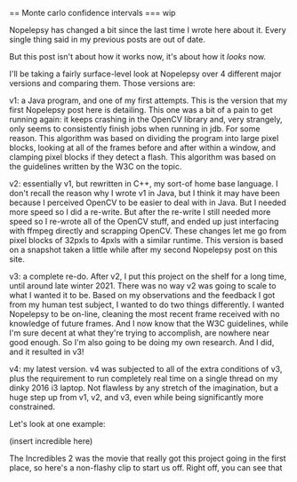 == Monte carlo confidence intervals
=== wip

Nopelepsy has changed a bit since the last time I wrote here about it. Every single thing said in my previous posts are out of date.

But this post isn't about how it works now, it's about how it *looks* now.

I'll be taking a fairly surface-level look at Nopelepsy over 4 different major versions and comparing them. Those versions are:

v1: a Java program, and one of my first attempts. This is the version that my first Nopelepsy post here is detailing. This one was a bit of a pain to get running again: it keeps crashing in the OpenCV library and, very strangely, only seems to consistently finish jobs when running in jdb. For some reason. This algorithm was based on dividing the program into large pixel blocks, looking at all of the frames before and after within a window, and clamping pixel blocks if they detect a flash. This algorithm was based on the guidelines written by the W3C on the topic.

v2: essentially v1, but rewritten in C++, my sort-of home base language. I don't recall the reason why I wrote v1 in Java, but I think it may have been because I perceived OpenCV to be easier to deal with in Java. But I needed more speed so I did a re-write. But after the re-write I still needed more speed so I re-wrote all of the OpenCV stuff, and ended up just interfacing with ffmpeg directly and scrapping OpenCV. These changes let me go from pixel blocks of 32pxls to 4pxls with a similar runtime. This version is based on a snapshot taken a little while after my second Nopelepsy post on this site.

v3: a complete re-do. After v2, I put this project on the shelf for a long time, until around late winter 2021. There was no way v2 was going to scale to what I wanted it to be. Based on my observations and the feedback I got from my human test subject, I wanted to do two things differently. I wanted Nopelepsy to be on-line, cleaning the most recent frame received with no knowledge of future frames. And I now know that the W3C guidelines, while I'm sure decent at what they're trying to accomplish, are nowhere near good enough. So I'm also going to be doing my own research. And I did, and it resulted in v3!

v4: my latest version. v4 was subjected to all of the extra conditions of v3, plus the requirement to run completely real time on a single thread on my dinky 2016 i3 laptop. Not flawless by any stretch of the imagination, but a huge step up from v1, v2, and v3, even while being significantly more constrained.

Let's look at one example:

(insert incredible here)

The Incredibles 2 was the movie that really got this project going in the first place, so here's a non-flashy clip to start us off. Right off, you can see that 